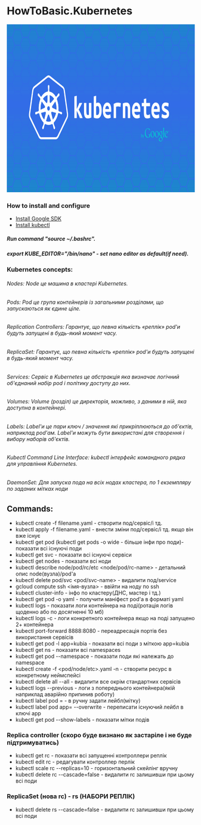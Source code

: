 # HowToBasic.Kubernetes
<p align="center">
  <img width="820" height="450" src="https://github.com/Simp1y/HowToBasic.-Kubernetes/blob/master/img/kubernetes_by_google.jpg">
</p>

### How to install and configure
- [Install Google SDK](https://cloud.google.com/sdk/docs/)
- [Install kubectl](https://kubernetes.io/docs/tasks/tools/install-kubectl/#install-kubectl-on-linux)
##### Run command "source ~/.bashrc".
##### export KUBE_EDITOR="/bin/nano" - set nano editor as default(if need).

### Kubernetes concepts:
###### Nodes: Node це машина в кластері Kubernetes.
###### Pods: Pod це група контейнерів із загальними розділами, що запускаються як єдине ціле.
###### Replication Controllers: Гарантує, що певна кількість «реплік» pod'и будуть запущені в будь-який момент часу.
###### ReplicaSet: Гарантує, що певна кількість «реплік» pod'и будуть запущені в будь-який момент часу.
###### Services: Сервіс в Kubernetes це абстракція яка визначає логічний об'єднаний набір pod і політику доступу до них.
###### Volumes: Volume (розділ) це директорія, можливо, з даними в ній, яка доступна в контейнері.
###### Labels: Label'и це пари ключ / значення які прикріплюються до об'єктів, наприклад pod'ам. Label'и можуть бути використані для створення і вибору наборів об'єктів.
###### Kubectl Command Line Interface: kubectl інтерфейс командного рядка для управління Kubernetes. 
###### DaemonSet: Для запуска пода на всіх нодах кластера, по 1 екземпляру по заданих мітках ноди 
## Commands:

- kubectl create -f filename.yaml - створити под/сервіс/і тд.
- kubectl apply -f filename.yaml - внести зміни под/сервіс/і тд. якщо він вже існує
- kubectl get pod (kubectl get pods -o wide - більше інфи про поди)- показати всі існуючі поди
- kubectl get svc - показати всі існуючі сервіси
- kubectl get nodes <node-name> - показати всі ноди
- kubectl describe node/pod/rc/etc <node/pod/rc-name> - детальний опис node(вузла)/pod'a
- kubectl delete pod/svc <pod/svc-name> - видалити под/service
- gcloud compute ssh <імя-вузла> - ввійти на ноду по ssh
- kubectl cluster-info - інфо по кластеру(ДНС, мастер і тд.)
- kubectl get pod <pod-name> -o yaml - получити маніфест pod'a в форматі yaml
- kubectl logs <pod-name> - показати логи контейнера на поді(ротація логів щоденно або по досягненні 10 мб)
- kubectl logs <pod-name> -c <container-name> - логи конкретного контейнера якщо на поді запущено 2+ контейнера
- kubectl port-forward <pod-name> 8888:8080 - переадресація портів без використання сервісів
- kubectl get pod -l app=kubia  - показати всі поди з міткою app=kubia
- kubectl get ns - показати всі namespaces
- kubectl get pod --namespace <pod-name> - показати поди які належать до namespace
- kubectl create -f <pod/node/etc>.yaml -n <custom-namespace> - створити ресурс в конкретному неймспейсі
- kubectl delete all --all - видалити все окрім стандартних сервісів 
- kubectl logs <pod-name> --previous - логи з попереднього контейнера(якій наприклад аварійно припинив роботу)
- kubectl label pod <pod-name> <key>=<label> - в ручну задати лейбл(мітку)
- kubectl label pod <pod-name> app=<new-label-name> --overwrite - переписати існуючий лейбл в ключі app
- kubectl get pod --show-labels - показати мітки подів
  
### Replica controller (скоро буде визнано як застаріле і не буде підтримуватись)
- kubectl get rc - показати всі запущенні контроллери реплік
- kubectl edit rc <rc-name> - редагувати контроллер перлік
- kubectl scale rc <rc-name> --replicas=10 - горизонтальний скейлінг вручну
- kubectl delete rc <rc-name> --cascade=false - видалити rc залишивши при цьому всі поди

### ReplicaSet (нова rc) - rs (НАБОРИ РЕПЛІК)
 
- kubectl delete rs <rs-name> --cascade=false - видалити rc залишивши при цьому всі поди
